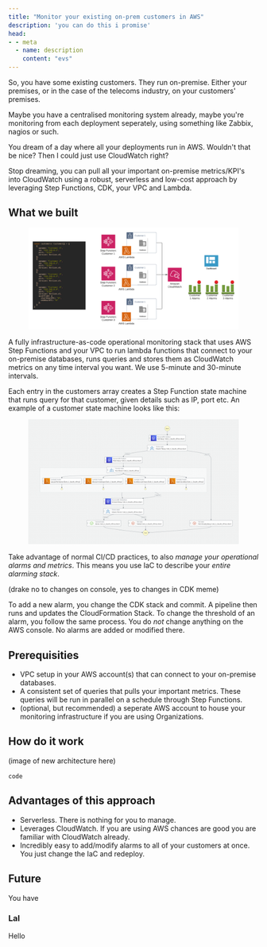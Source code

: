 ```yaml
---
title: "Monitor your existing on-prem customers in AWS"
description: 'you can do this i promise'
head:
- - meta
  - name: description
    content: "evs"
---
```


So, you have some existing customers. They run on-premise. Either your premises, or in the
case of the telecoms industry, on your customers' premises.

Maybe you have a centralised monitoring system already, maybe you're monitoring from each deployment 
seperately, using something like Zabbix, nagios or such.

You dream of a day where all your deployments run in AWS. Wouldn't that be nice? Then I could just use
CloudWatch right? 

Stop dreaming, you can pull all your important on-premise metrics/KPI's into CloudWatch
using a robust, serverless and low-cost approach by leveraging Step Functions, CDK, your
VPC and Lambda.

## What we built

<figure>
<img src="../../resources/cloudwatch-cdk-customers-array.png" class="block mx-auto" alt="Each Customer gets a step function and alarms">
</figure>

A fully infrastructure-as-code operational monitoring stack that uses AWS Step Functions and your
VPC to run lambda functions that connect to your on-premise databases, runs queries and
stores them as CloudWatch metrics on any time interval you want. We use 5-minute and 30-minute intervals.

Each entry in the customers array creates a Step Function state machine that runs query for that customer, given details such as IP, port etc. An example of a customer state machine looks like this:

<figure>
<img src="../../resources/cloudwatch-cdk-step-function-example.png" class="block mx-auto" alt="Each Customer gets a step function and alarms">
</figure>

Take advantage of normal CI/CD practices, to also *manage your operational alarms and
metrics*. This means you use IaC to describe your *entire alarming stack*.

(drake no to changes on console, yes to changes in CDK meme)

To add a new alarm, you change the CDK stack and commit. A pipeline then runs and updates
the CloudFormation Stack. To change the threshold of an alarm, you follow the same
process. You do *not* change anything on the AWS console. No alarms are added or modified
there.

## Prerequisities

- VPC setup in your AWS account(s) that can connect to your on-premise databases.
- A consistent set of queries that pulls your important metrics. These queries will be run
  in parallel on a schedule through Step Functions.
- (optional, but recommended) a seperate AWS account to house your monitoring
  infrastructure if you are using Organizations.

## How do it work

(image of new architecture here)

```
code
```

## Advantages of this approach

- Serverless. There is nothing for you to manage.
- Leverages CloudWatch. If you are using AWS chances are good you are familiar
  with CloudWatch already.
- Incredibly easy to add/modify alarms to all of your customers at once. You just change
  the IaC and redeploy.

## Future

You have 


### Lal



Hello
